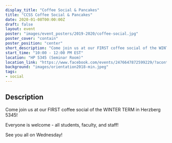 ```yaml
---
display_title: "Coffee Social & Pancakes"
title: "CCSS Coffee Social & Pancakes"
date: 2020-01-08T00:00:00Z
draft: false
layout: event
poster: "images/event_posters/2019-2020/coffee-social.jpg"
poster_cover: "contain"
poster_position: "center"
short_description: "Come join us at our FIRST coffee social of the WINTER TERM!"
start_time: "10:00 - 12:00 PM EST"
location: "HP 5345 (Seminar Room)"
location_link: "https://www.facebook.com/events/2476647872599229/?acontext=%7B%22event_action_history%22%3A[%7B%22surface%22%3A%22page%22%7D]%7D"
background: "images/orientation2018-min.jpeg"
tags:
- social
---
```


## Description

Come join us at our FIRST coffee social of the WINTER TERM in Herzberg 5345!

Everyone is welcome - all students, faculty, and staff!

See you all on Wednesday!